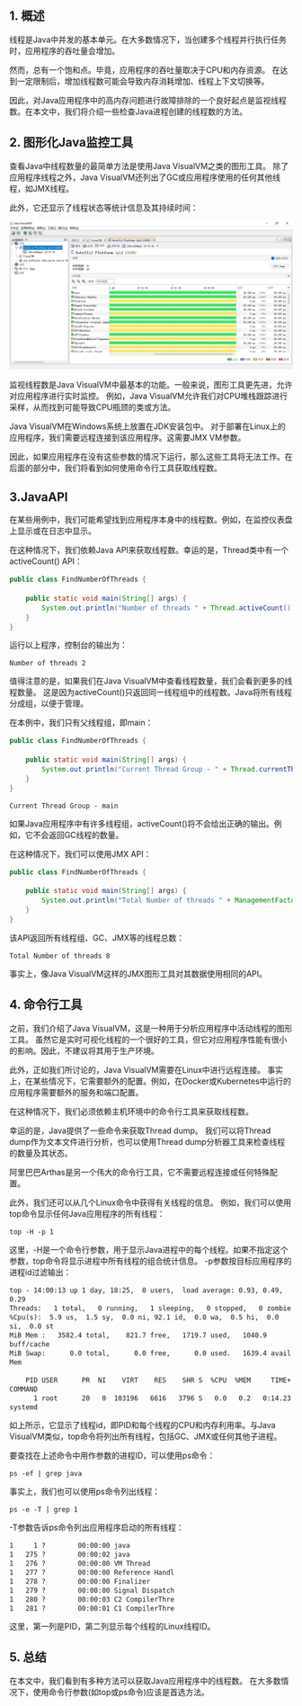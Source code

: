 ## 1. 概述

线程是Java中并发的基本单元。在大多数情况下，当创建多个线程并行执行任务时，应用程序的吞吐量会增加。

然而，总有一个饱和点。毕竟，应用程序的吞吐量取决于CPU和内存资源。
在达到一定限制后，增加线程数可能会导致内存消耗增加、线程上下文切换等。

因此，对Java应用程序中的高内存问题进行故障排除的一个良好起点是监视线程数。在本文中，我们将介绍一些检查Java进程创建的线程数的方法。

## 2. 图形化Java监控工具

查看Java中线程数量的最简单方法是使用Java VisualVM之类的图形工具。
除了应用程序线程之外，Java VisualVM还列出了GC或应用程序使用的任何其他线程，如JMX线程。

此外，它还显示了线程状态等统计信息及其持续时间：

<img src="../assets/img.png">

监视线程数是Java VisualVM中最基本的功能。一般来说，图形工具更先进，允许对应用程序进行实时监控。
例如，Java VisualVM允许我们对CPU堆栈跟踪进行采样，从而找到可能导致CPU瓶颈的类或方法。

Java VisualVM在Windows系统上放置在JDK安装包中。
对于部署在Linux上的应用程序，我们需要远程连接到该应用程序。这需要JMX VM参数。

因此，如果应用程序在没有这些参数的情况下运行，那么这些工具将无法工作。在后面的部分中，我们将看到如何使用命令行工具获取线程数。

## 3.JavaAPI

在某些用例中，我们可能希望找到应用程序本身中的线程数。例如，在监控仪表盘上显示或在日志中显示。

在这种情况下，我们依赖Java API来获取线程数。幸运的是，Thread类中有一个activeCount() API：

```java
public class FindNumberOfThreads {

    public static void main(String[] args) {
        System.out.println("Number of threads " + Thread.activeCount());
    }
}
```

运行以上程序，控制台的输出为：

```text
Number of threads 2
```

值得注意的是，如果我们在Java VisualVM中查看线程数量，我们会看到更多的线程数量。
这是因为activeCount()只返回同一线程组中的线程数。Java将所有线程分成组，以便于管理。

在本例中，我们只有父线程组，即main：

```java
public class FindNumberOfThreads {

    public static void main(String[] args) {
        System.out.println("Current Thread Group - " + Thread.currentThread().getThreadGroup().getName());
    }
}
```

```text
Current Thread Group - main
```

如果Java应用程序中有许多线程组，activeCount()将不会给出正确的输出。例如，它不会返回GC线程的数量。

在这种情况下，我们可以使用JMX API：

```java
public class FindNumberOfThreads {

    public static void main(String[] args) {
        System.out.println("Total Number of threads " + ManagementFactory.getThreadMXBean().getThreadCount());
    }
}
```

该API返回所有线程组、GC、JMX等的线程总数：

```text
Total Number of threads 8
```

事实上，像Java VisualVM这样的JMX图形工具对其数据使用相同的API。

## 4. 命令行工具

之前，我们介绍了Java VisualVM，这是一种用于分析应用程序中活动线程的图形工具。
虽然它是实时可视化线程的一个很好的工具，但它对应用程序性能有很小的影响。因此，不建议将其用于生产环境。

此外，正如我们所讨论的，Java VisualVM需要在Linux中进行远程连接。
事实上，在某些情况下，它需要额外的配置。例如，在Docker或Kubernetes中运行的应用程序需要额外的服务和端口配置。

在这种情况下，我们必须依赖主机环境中的命令行工具来获取线程数。

幸运的是，Java提供了一些命令来获取Thread dump。
我们可以将Thread dump作为文本文件进行分析，也可以使用Thread dump分析器工具来检查线程的数量及其状态。

阿里巴巴Arthas是另一个伟大的命令行工具，它不需要远程连接或任何特殊配置。

此外，我们还可以从几个Linux命令中获得有关线程的信息。
例如，我们可以使用top命令显示任何Java应用程序的所有线程：

```shell
top -H -p 1
```

这里，-H是一个命令行参数，用于显示Java进程中的每个线程。如果不指定这个参数，top命令将显示进程中所有线程的组合统计信息。
-p参数按目标应用程序的进程id过滤输出：

```text
top - 14:00:13 up 1 day, 18:25,  0 users,  load average: 0.93, 0.49, 0.29
Threads:   1 total,   0 running,   1 sleeping,   0 stopped,   0 zombie
%Cpu(s):  5.9 us,  1.5 sy,  0.0 ni, 92.1 id,  0.0 wa,  0.5 hi,  0.0 si,  0.0 st
MiB Mem :   3582.4 total,    821.7 free,   1719.7 used,   1040.9 buff/cache
MiB Swap:      0.0 total,      0.0 free,      0.0 used.   1639.4 avail Mem 

    PID USER      PR  NI    VIRT    RES    SHR S  %CPU  %MEM     TIME+ COMMAND                                 
      1 root      20   0  103196   6616   3796 S   0.0   0.2   0:14.23 systemd
```

如上所示，它显示了线程id，即PID和每个线程的CPU和内存利用率。与Java VisualVM类似，top命令将列出所有线程，包括GC、JMX或任何其他子进程。

要查找在上述命令中用作参数的进程ID，可以使用ps命令：

```shell
ps -ef | grep java
```

事实上，我们也可以使用ps命令列出线程：

```shell
ps -e -T | grep 1
```

-T参数告诉ps命令列出应用程序启动的所有线程：

```text
1     1 ?        00:00:00 java
1   275 ?        00:00:02 java
1   276 ?        00:00:00 VM Thread
1   277 ?        00:00:00 Reference Handl
1   278 ?        00:00:00 Finalizer
1   279 ?        00:00:00 Signal Dispatch
1   280 ?        00:00:03 C2 CompilerThre
1   281 ?        00:00:01 C1 CompilerThre
```

这里，第一列是PID，第二列显示每个线程的Linux线程ID。

## 5. 总结

在本文中，我们看到有多种方法可以获取Java应用程序中的线程数。
在大多数情况下，使用命令行参数(如top或ps命令)应该是首选方法。